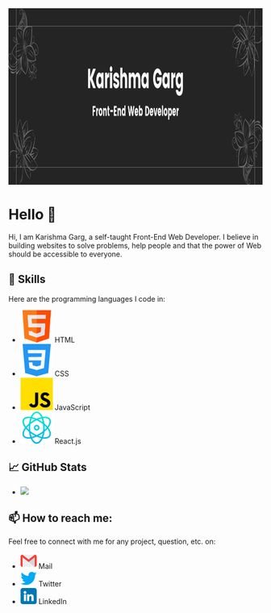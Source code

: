 <!--
**Krrish105/Krrish105** is a ✨ _special_ ✨ repository because its `README.md` (this file) appears on your GitHub profile.

Here are some ideas to get you started:

- 🔭 I’m currently working on ...
- 🌱 I’m currently learning ...
- 👯 I’m looking to collaborate on ...
- 🤔 I’m looking for help with ...
- 💬 Ask me about ...
- 📫 How to reach me: ...
- 😄 Pronouns: ...
- ⚡ Fun fact: ...
-->
<a href="https://github.com/Krrish105">
  <img src="./Header.png" width="1280px" height = "350px">
</a>

# Hello 👋

Hi, I am Karishma Garg, a self-taught Front-End Web Developer. I believe in building websites to solve problems, help people and that the power of Web should be accessible to everyone. 

## 🌱 Skills

Here are the programming languages I code in:

- <img src = "./html.png"> HTML
- <img src = "./css-3.png"> CSS
- <img src = "./js.png"> JavaScript
- <img src = "./react.png"> React.js

## &#x1f4c8; GitHub Stats

- <img src = "https://github-readme-stats.vercel.app/api?username=Krrish105&show_icons=true&line_height=27&count_private=true&theme=dark">

## 📫 How to reach me:

Feel free to connect with me for any project, question, etc. on: 

- <img src = "./gmail.png"> Mail
- <img src = "./twitter.png"> Twitter
- <img src = "./linkedin.png"> LinkedIn
